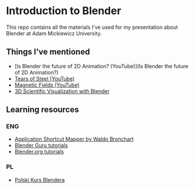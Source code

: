 # Introduction to Blender

This repo contains all the materials I've used for my presentation about
Blender at Adam Mickiewicz University.

## Things I've mentioned

* [Is Blender the future of 2D Animation? (YouTube)](Is Blender the future of 2D Animation?)
* [Tears of Steel (YouTube)](https://www.youtube.com/watch?v=R6MlUcmOul8)
* [Magnetic Fields (YouTube)](https://www.youtube.com/watch?v=2_hwGahuDRE)
* [3D Scientific Visualization with Blender](https://www.cv.nrao.edu/~bkent/blender/index.html)

## Learning resources

### ENG

* [Application Shortcut Mapper by Waldo Bronchart](http://waldobronchart.github.io/ShortcutMapper/#Blender)
* [Blender Guru tutorials](https://www.blenderguru.com/)
* [Blender.org tutorials](https://www.blender.org/support/tutorials/)

### PL

* [Polski Kurs Blendera](http://polskikursblendera.pl/)
